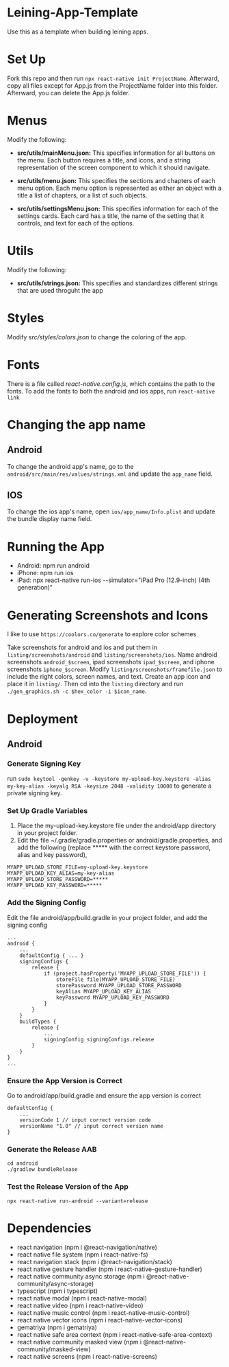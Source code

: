 # Leining-App-Template
Use this as a template when building leining apps.

# Set Up
Fork this repo and then run `npx react-native init ProjectName`. Afterward, copy all files except for App.js from the ProjectName folder into this folder. Afterward, you can delete the App.js folder.

# Menus
Modify the following:
- **src/utils/mainMenu.json:** This specifies information for all buttons on the menu. Each button requires a title, and icons, and a string representation of the screen component to which it should navigate.

- **src/utils/menu.json:** This specifies the sections and chapters of each menu option. Each menu option is represented as either an object with a title a list of chapters, or a list of such objects.

- **src/utils/settingsMenu.json:** This specifies information for each of the settings cards. Each card has a title, the name of the setting that it controls, and text for each of the options.

# Utils
Modify the following:
- **src/utils/strings.json:** This specifies and standardizes different strings that are used throguht the app

# Styles
Modify *src/styles/colors.json* to change the coloring of the app.

# Fonts
There is a file called *react-native.config.js*, which contains the path to the fonts. To add the fonts to both the android and ios apps, run `react-native link`

# Changing the app name
## Android
To change the android app's name, go to the `android/src/main/res/values/strings.xml` and update the `app_name` field.

## IOS
To change the ios app's name, open `ios/app_name/Info.plist` and update the bundle display name field.

# Running the App
- Android: npm run android
- iPhone: npm run ios
- iPad: npx react-native run-ios --simulator="iPad Pro (12.9-inch) (4th generation)"

# Generating Screenshots and Icons
I like to use `https://coolors.co/generate` to explore color schemes

Take screenshots for android and ios and put them in `listing/screenshots/android` and `listing/screenshots/ios`. Name android screenshots `android_$screen`, ipad screenshots `ipad_$screen`, and iphone screenshots `iphone_$screen`. Modify `listing/screenshots/framefile.json` to include the right colors, screen names, and text. Create an app icon and place it in `listing/`. Then cd into the `listing` directory and run `./gen_graphics.sh -c $hex_color -i $icon_name`.

# Deployment
## Android
### Generate Signing Key
run `sudo keytool -genkey -v -keystore my-upload-key.keystore -alias my-key-alias -keyalg RSA -keysize 2048 -validity 10000` to generate a private signing key.

### Set Up Gradle Variables
1. Place the my-upload-key.keystore file under the android/app directory in your project folder.
2. Edit the file ~/.gradle/gradle.properties or android/gradle.properties, and add the following (replace ***** with the correct keystore password, alias and key password),
```
MYAPP_UPLOAD_STORE_FILE=my-upload-key.keystore
MYAPP_UPLOAD_KEY_ALIAS=my-key-alias
MYAPP_UPLOAD_STORE_PASSWORD=*****
MYAPP_UPLOAD_KEY_PASSWORD=*****
```
### Add the Signing Config
Edit the file android/app/build.gradle in your project folder, and add the signing config
```
...
android {
    ...
    defaultConfig { ... }
    signingConfigs {
        release {
            if (project.hasProperty('MYAPP_UPLOAD_STORE_FILE')) {
                storeFile file(MYAPP_UPLOAD_STORE_FILE)
                storePassword MYAPP_UPLOAD_STORE_PASSWORD
                keyAlias MYAPP_UPLOAD_KEY_ALIAS
                keyPassword MYAPP_UPLOAD_KEY_PASSWORD
            }
        }
    }
    buildTypes {
        release {
            ...
            signingConfig signingConfigs.release
        }
    }
}
...
```
### Ensure the App Version is Correct
Go to android/app/build.gradle and ensure the app version is correct
```
defaultConfig {
    ...
    versionCode 1 // input correct version code
    versionName "1.0" // input correct version name
}
```
### Generate the Release AAB
```
cd android
./gradlew bundleRelease
```

### Test the Release Version of the App
`npx react-native run-android --variant=release`

# Dependencies
- react navigation (npm i @react-navigation/native)
- react native file system (npm i react-native-fs)
- react navigation stack (npm i @react-navigation/stack)
- react native gesture handler (npm i react-native-gesture-handler)
- react native community async storage (npm i @react-native-community/async-storage)
- typescript (npm i typescript)
- react native modal (npm i react-native-modal)
- react native video (npm i react-native-video)
- react native music control (npm i react-native-music-control)
- react native vector icons (npm i react-native-vector-icons)
- gematriya (npm i gematriya)
- react native safe area context (npm i react-native-safe-area-context)
- react native community masked view (npm i @react-native-community/masked-view)
- react native screens (npm i react-native-screens)
